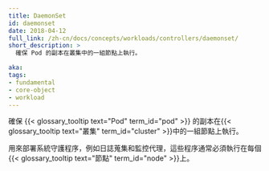 ```yaml
---
title: DaemonSet
id: daemonset
date: 2018-04-12
full_link: /zh-cn/docs/concepts/workloads/controllers/daemonset/
short_description: >
  確保 Pod 的副本在叢集中的一組節點上執行。

aka: 
tags:
- fundamental
- core-object
- workload
---
```


<!--
---
title: DaemonSet
id: daemonset
date: 2018-04-12
full_link: /docs/concepts/workloads/controllers/daemonset
short_description: >
  Ensures a copy of a Pod is running across a set of nodes in a cluster.

aka: 
tags:
- fundamental
- core-object
- workload
---
-->
<!--
 Ensures a copy of a {{< glossary_tooltip text="Pod" term_id="pod" >}} is running across a set of nodes in a {{< glossary_tooltip text="cluster" term_id="cluster" >}}.
-->
 確保 {{< glossary_tooltip text="Pod" term_id="pod" >}} 的副本在{{< glossary_tooltip text="叢集" term_id="cluster" >}}中的一組節點上執行。
<!--more--> 

<!--
Used to deploy system daemons such as log collectors and monitoring agents that typically must run on every {{< glossary_tooltip term_id="node" >}}.
-->

用來部署系統守護程序，例如日誌蒐集和監控代理，這些程序通常必須執行在每個{{< glossary_tooltip text="節點" term_id="node" >}}上。

